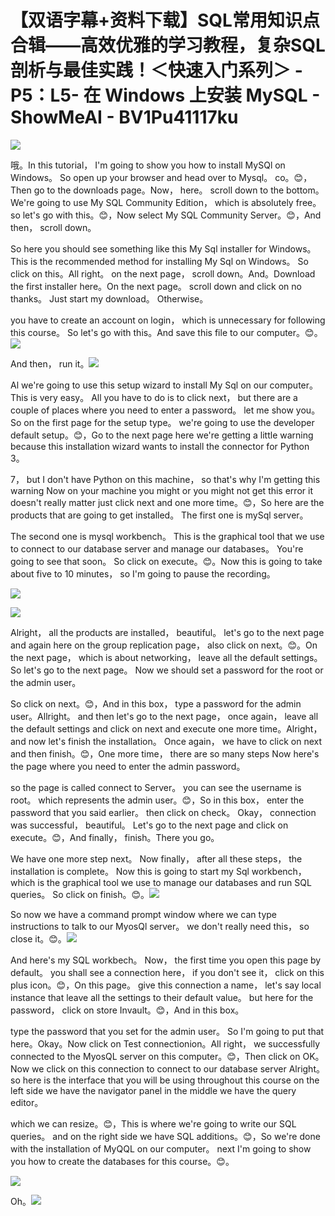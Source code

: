 # 【双语字幕+资料下载】SQL常用知识点合辑——高效优雅的学习教程，复杂SQL剖析与最佳实践！＜快速入门系列＞ - P5：L5- 在 Windows 上安装 MySQL - ShowMeAI - BV1Pu41117ku

![](img/906b095874e6511f73136ed6d2e67382_0.png)

哦。In this tutorial， I'm going to show you how to install MySQl on Windows。 So open up your browser and head over to Mysql。 co。😊，Then go to the downloads page。Now， here。 scroll down to the bottom。We're going to use My SQL Community Edition， which is absolutely free。 so let's go with this。😊，Now select My SQL Community Server。😊，And then， scroll down。

So here you should see something like this My Sql installer for Windows。 This is the recommended method for installing My Sql on Windows。 So click on this。All right。 on the next page， scroll down。And。Download the first installer here。On the next page。 scroll down and click on no thanks。 Just start my download。 Otherwise。

 you have to create an account on login， which is unnecessary for following this course。 So let's go with this。And save this file to our computer。😊。![](img/906b095874e6511f73136ed6d2e67382_2.png)

And then， run it。![](img/906b095874e6511f73136ed6d2e67382_4.png)

Al we're going to use this setup wizard to install My Sql on our computer。 This is very easy。 All you have to do is to click next， but there are a couple of places where you need to enter a password。 let me show you。 So on the first page for the setup type。 we're going to use the developer default setup。😊，Go to the next page here we're getting a little warning because this installation wizard wants to install the connector for Python 3。

7， but I don't have Python on this machine， so that's why I'm getting this warning Now on your machine you might or you might not get this error it doesn't really matter just click next and one more time。😊，So here are the products that are going to get installed。 The first one is mySql server。

 The second one is mysql workbench。 This is the graphical tool that we use to connect to our database server and manage our databases。 You're going to see that soon。 So click on execute。😊。Now this is going to take about five to 10 minutes， so I'm going to pause the recording。

![](img/906b095874e6511f73136ed6d2e67382_6.png)

![](img/906b095874e6511f73136ed6d2e67382_7.png)

Alright， all the products are installed， beautiful。 let's go to the next page and again here on the group replication page， also click on next。😊。On the next page， which is about networking， leave all the default settings。 So let's go to the next page。 Now we should set a password for the root or the admin user。

 So click on next。😊，And in this box， type a password for the admin user。Allright。 and then let's go to the next page， once again， leave all the default settings and click on next and execute one more time。Alright， and now let's finish the installation。 Once again， we have to click on next and then finish。😊，One more time， there are so many steps Now here's the page where you need to enter the admin password。

 so the page is called connect to Server。 you can see the username is root。 which represents the admin user。😊，So in this box， enter the password that you said earlier。 then click on check。 Okay， connection was successful， beautiful。 Let's go to the next page and click on execute。😊，And finally， finish。There you go。

 We have one more step next。 Now finally， after all these steps， the installation is complete。 Now this is going to start my Sql workbench， which is the graphical tool we use to manage our databases and run SQL queries。 So click on finish。😊。![](img/906b095874e6511f73136ed6d2e67382_9.png)

So now we have a command prompt window where we can type instructions to talk to our MyosQl server。 we don't really need this， so close it。😊。![](img/906b095874e6511f73136ed6d2e67382_11.png)

And here's my SQL workbech。 Now， the first time you open this page by default。 you shall see a connection here， if you don't see it， click on this plus icon。😊，On this page。 give this connection a name， let's say local instance that leave all the settings to their default value。 but here for the password， click on store Invault。😊，And in this box。

 type the password that you set for the admin user。 So I'm going to put that here。Okay。Now click on Test connectionion。All right， we successfully connected to the MyosQL server on this computer。😊，Then click on OK。Now we click on this connection to connect to our database server Alright。 so here is the interface that you will be using throughout this course on the left side we have the navigator panel in the middle we have the query editor。

 which we can resize。😊，This is where we're going to write our SQL queries。 and on the right side we have SQL additions。😊，So we're done with the installation of MyQQL on our computer。 next I'm going to show you how to create the databases for this course。😊。

![](img/906b095874e6511f73136ed6d2e67382_13.png)

Oh。![](img/906b095874e6511f73136ed6d2e67382_15.png)
